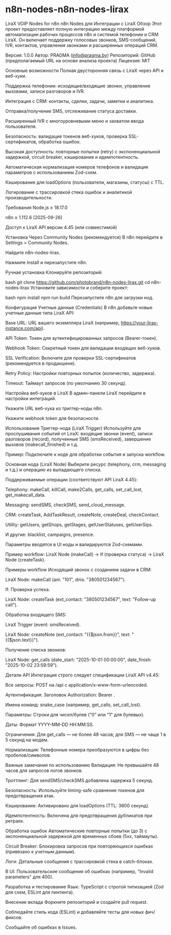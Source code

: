 # n8n-nodes-n8n-nodes-lirax
LiraX VOIP Nodes for n8n
n8n Nodes для Интеграции с LiraX
Обзор
Этот проект предоставляет полную интеграцию между платформой автоматизации рабочих процессов n8n и системой телефонии и CRM LiraX. Он включает поддержку голосовых звонков, SMS-сообщений, IVR, контактов, управления звонками и расширенных операций CRM.

Версия: 1.0.0
Автор: PRAGMA (info@pragma.by)
Репозиторий: GitHub (предполагаемый URL на основе анализа проекта)
Лицензия: MIT

Основные возможности
Полная двусторонняя связь с LiraX через API и веб-хуки.

Поддержка телефонии: исходящие/входящие звонки, управление вызовами, записи разговоров и IVR.

Интеграция с CRM: контакты, сделки, задачи, заметки и аналитика.

Отправка/получение SMS, отслеживание статуса доставки.

Расширенный IVR с многоуровневыми меню и захватом ввода пользователя.

Безопасность: валидация токенов веб-хуков, проверка SSL-сертификатов, обработка ошибок.

Высокая доступность: повторные попытки (retry) с экспоненциальной задержкой, circuit breaker, кэширование и идемпотентность.

Автоматическая нормализация номеров телефонов и валидация параметров с использованием Zod-схем.

Кэширование для loadOptions (пользователи, магазины, статусы) с TTL.

Логирование с трассировкой стека ошибок и аналитикой производительности.

Требования
Node.js ≥ 18.17.0

n8n ≥ 1.112.6 (2025-09-26)

Доступ к LiraX API версии 4.45 (или совместимой)

Установка
Через Community Nodes (рекомендуется)
В n8n перейдите в Settings > Community Nodes.

Найдите n8n-nodes-lirax.

Нажмите Install и перезапустите n8n.

Ручная установка
Клонируйте репозиторий:

bash
git clone https://github.com/photobrand/n8n-nodes-lirax.git
cd n8n-nodes-lirax
Установите зависимости и соберите проект:

bash
npm install
npm run build
Перезапустите n8n для загрузки нод.

Конфигурация
Учетные данные (Credentials)
В n8n добавьте новые учетные данные типа LiraX API:

Base URL: URL вашего экземпляра LiraX (например, https://your-lirax-instance.com/api).

API Token: Токен для аутентифицированных запросов (Bearer-токен).

Webhook Token: Секретный токен для валидации входящих веб-хуков.

SSL Verification: Включите для проверки SSL-сертификатов (рекомендуется в продакшене).

Retry Policy: Настройки повторных попыток (количество, задержка).

Timeout: Таймаут запросов (по умолчанию 30 секунд).

Настройка веб-хуков в LiraX
В админ-панели LiraX перейдите в настройки интеграций.

Укажите URL веб-хука из триггер-ноды n8n.

Укажите webhook token для безопасности.

Использование
Триггер-нода (LiraX Trigger)
Используйте для прослушивания событий от LiraX: входящие звонки (event), записи разговоров (record), полученные SMS (smsReceived), завершение вызовов (makecall_finished) и т.д.

Пример: Подключите к ноде для обработки события и запуска workflow.

Основная нода (LiraX Node)
Выберите ресурс (telephony, crm, messaging и т.д.) и операцию из выпадающего списка.

Поддерживаемые операции (соответствуют API LiraX 4.45):

Telephony: makeCall, killCall, make2Calls, get_calls, set_call_lost, get_makecall_data.

Messaging: sendSMS, checkSMS, send_cloud_message.

CRM: createTask, AddTaskResult, createNote, createDeal, checkContact.

Utility: getUsers, getShops, getStages, getUserStatuses, getUserSips.

И другие: blacklist, campaigns, presence.

Параметры вводятся в UI ноды и валидируются Zod-схемами.

Пример workflow: LiraX Node (makeCall) → If (проверка статуса) → LiraX Node (createTask).

Примеры workflow
Исходящий звонок с созданием задачи в CRM:

LiraX Node: makeCall (ani: "101", dnis: "380501234567").

If: Проверка успеха.

LiraX Node: createTask (ext_contact: "380501234567", text: "Follow-up call").

Обработка входящего SMS:

LiraX Trigger (event: smsReceived).

LiraX Node: createNote (ext_contact: "{{$json.from}}", text: "{{$json.text}}").

Получение списка звонков:

LiraX Node: get_calls (date_start: "2025-10-01 00:00:00", date_finish: "2025-10-02 23:59:59").

Детали API
Интеграция строго следует спецификации LiraX API v4.45:

Все запросы: POST на /api с application/x-www-form-urlencoded.

Аутентификация: Заголовок Authorization: Bearer <API Token>.

Имена команд: snake_case (например, get_calls, set_call_lost).

Параметры: Строки для чисел/булев ("0" или "1" для булевых).

Даты: Формат YYYY-MM-DD HH:MM:SS.

Ограничения: Для get_calls — не более 48 часов; для SMS — не чаще 1 в 5 секунд на модем.

Нормализация: Телефонные номера преобразуются в цифры без пробелов/символов.

Важные замечания по использованию
Валидация: Не превышайте 48 часов для запросов логов звонков.

Троттлинг: Для sendSMS/checkSMS добавлена задержка 5 секунд.

Безопасность: Используйте timing-safe сравнение токенов для предотвращения атак.

Кэширование: Активировано для loadOptions (TTL: 3600 секунд).

Идемпотентность: Включена для предотвращения дубликатов при ретраях.

Обработка ошибок
Автоматические повторные попытки (до 3) с экспоненциальной задержкой для временных сбоев (5xx, таймауты).

Circuit Breaker: Блокировка запросов при повторяющихся ошибках (привязано к учетным данным).

Логи: Детальные сообщения с трассировкой стека в catch-блоках.

В UI: Пользовательские сообщения об ошибках (например, "Invalid parameters" для 400).

Разработка и тестирование
Язык: TypeScript с строгой типизацией (Zod для схем, ESLint для линтинга).


Внесение вклада
Форкните репозиторий и создайте pull request.

Соблюдайте стиль кода (ESLint) и добавляйте тесты для новых фич/фиксов.

Сообщайте об ошибках в Issues.
